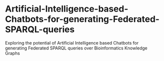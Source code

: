 # Artificial-Intelligence-based-Chatbots-for-generating-Federated-SPARQL-queries
Exploring the potential of Artificial Intelligence based Chatbots for generating Federated SPARQL queries over Bioinformatics Knowledge Graphs
